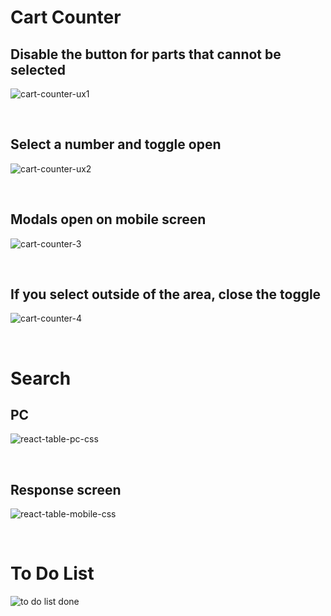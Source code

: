 # Cart Counter

## Disable the button for parts that cannot be selected

![cart-counter-ux1](https://user-images.githubusercontent.com/47590181/186339794-b479a76a-8310-4816-9040-0b0fd443db29.gif)

<br />

## Select a number and toggle open

![cart-counter-ux2](https://user-images.githubusercontent.com/47590181/186373536-170c1552-87a3-45c1-995a-e5974a6dfd35.gif)

<br />

## Modals open on mobile screen

![cart-counter-3](https://user-images.githubusercontent.com/47590181/186547229-2719ec00-b961-420f-ac9b-392cd0cfae93.gif)

<br />

## If you select outside of the area, close the toggle

![cart-counter-4](https://user-images.githubusercontent.com/47590181/186548332-142755a4-a3cc-4642-bb61-1d8deab4470a.gif)

<br />

# Search

## PC

![react-table-pc-css](https://user-images.githubusercontent.com/47590181/197099971-3df7d654-a63c-4651-8184-268412f04d8b.gif)

<br />

## Response screen

![react-table-mobile-css](https://user-images.githubusercontent.com/47590181/197162550-bb7eb084-6ec6-4dc0-be64-06bcd2d2d4a6.gif)

<br />

# To Do List

![to do list done](https://user-images.githubusercontent.com/47590181/200212447-a42d7880-d67f-4920-a2f4-1e40e500fa5c.gif)

<br />
